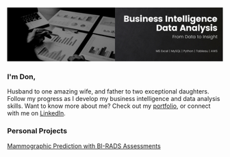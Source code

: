 ![](Business%20Intelligence%20(1).png)

### I'm Don,

Husband to one amazing wife, and father to two exceptional daughters.  Follow my progress as I develop my business intelligence and data analysis skills.  Want to know more about me?  Check out my [portfolio](https://github.com/Donald-Taggart/Data-Analytics-Portfolio), or connect with me on [LinkedIn](https://www.linkedin.com/in/donaldtaggart/).

### Personal Projects
[Mammographic Prediction with BI-RADS Assessments](https://github.com/Donald-Taggart/Data-Analytics-Portfolio/tree/main/Mammographic%20Prediction%20with%20BI-RADS%20Assessments)

<!--
**Donald-Taggart/Donald-Taggart** is a ✨ _special_ ✨ repository because its `README.md` (this file) appears on your GitHub profile.

Here are some ideas to get you started:

- 🔭 I’m currently working on ...
- 🌱 I’m currently learning ...
- 👯 I’m looking to collaborate on ...
- 🤔 I’m looking for help with ...
- 💬 Ask me about ...
- 📫 How to reach me: ...
- 😄 Pronouns: ...
- ⚡ Fun fact: ...
👋
-->
